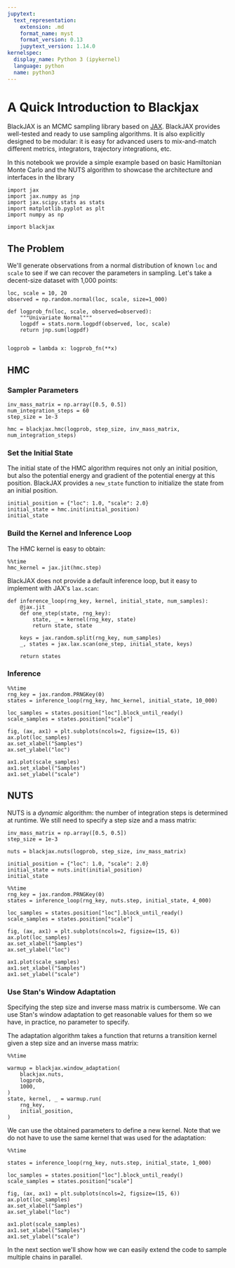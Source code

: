 ```yaml
---
jupytext:
  text_representation:
    extension: .md
    format_name: myst
    format_version: 0.13
    jupytext_version: 1.14.0
kernelspec:
  display_name: Python 3 (ipykernel)
  language: python
  name: python3
---
```


# A Quick Introduction to Blackjax

BlackJAX is an MCMC sampling library based on [JAX](https://github.com/google/jax). BlackJAX provides well-tested and ready to use sampling algorithms. It is also explicitly designed to be modular: it is easy for advanced users to mix-and-match different metrics, integrators, trajectory integrations, etc.

In this notebook we provide a simple example based on basic Hamiltonian Monte Carlo and the NUTS algorithm to showcase the architecture and interfaces in the library

```{code-cell} ipython3
import jax
import jax.numpy as jnp
import jax.scipy.stats as stats
import matplotlib.pyplot as plt
import numpy as np

import blackjax
```

## The Problem

We'll generate observations from a normal distribution of known `loc` and `scale` to see if we can recover the parameters in sampling. Let's take a decent-size dataset with 1,000 points:

```{code-cell} ipython3
loc, scale = 10, 20
observed = np.random.normal(loc, scale, size=1_000)
```

```{code-cell} ipython3
def logprob_fn(loc, scale, observed=observed):
    """Univariate Normal"""
    logpdf = stats.norm.logpdf(observed, loc, scale)
    return jnp.sum(logpdf)


logprob = lambda x: logprob_fn(**x)
```

## HMC

### Sampler Parameters

```{code-cell} ipython3
inv_mass_matrix = np.array([0.5, 0.5])
num_integration_steps = 60
step_size = 1e-3

hmc = blackjax.hmc(logprob, step_size, inv_mass_matrix, num_integration_steps)
```

### Set the Initial State

The initial state of the HMC algorithm requires not only an initial position, but also the potential energy and gradient of the potential energy at this position. BlackJAX provides a `new_state` function to initialize the state from an initial position.

```{code-cell} ipython3
initial_position = {"loc": 1.0, "scale": 2.0}
initial_state = hmc.init(initial_position)
initial_state
```

### Build the Kernel and Inference Loop


The HMC kernel is easy to obtain:

```{code-cell} ipython3
%%time
hmc_kernel = jax.jit(hmc.step)
```

BlackJAX does not provide a default inference loop, but it easy to implement with JAX's `lax.scan`:

```{code-cell} ipython3
def inference_loop(rng_key, kernel, initial_state, num_samples):
    @jax.jit
    def one_step(state, rng_key):
        state, _ = kernel(rng_key, state)
        return state, state

    keys = jax.random.split(rng_key, num_samples)
    _, states = jax.lax.scan(one_step, initial_state, keys)

    return states
```

### Inference

```{code-cell} ipython3
%%time
rng_key = jax.random.PRNGKey(0)
states = inference_loop(rng_key, hmc_kernel, initial_state, 10_000)

loc_samples = states.position["loc"].block_until_ready()
scale_samples = states.position["scale"]
```

```{code-cell} ipython3
fig, (ax, ax1) = plt.subplots(ncols=2, figsize=(15, 6))
ax.plot(loc_samples)
ax.set_xlabel("Samples")
ax.set_ylabel("loc")

ax1.plot(scale_samples)
ax1.set_xlabel("Samples")
ax1.set_ylabel("scale")
```

## NUTS

NUTS is a *dynamic* algorithm: the number of integration steps is determined at runtime. We still need to specify a step size and a mass matrix:

```{code-cell} ipython3
inv_mass_matrix = np.array([0.5, 0.5])
step_size = 1e-3

nuts = blackjax.nuts(logprob, step_size, inv_mass_matrix)
```

```{code-cell} ipython3
initial_position = {"loc": 1.0, "scale": 2.0}
initial_state = nuts.init(initial_position)
initial_state
```

```{code-cell} ipython3
%%time
rng_key = jax.random.PRNGKey(0)
states = inference_loop(rng_key, nuts.step, initial_state, 4_000)

loc_samples = states.position["loc"].block_until_ready()
scale_samples = states.position["scale"]
```

```{code-cell} ipython3
fig, (ax, ax1) = plt.subplots(ncols=2, figsize=(15, 6))
ax.plot(loc_samples)
ax.set_xlabel("Samples")
ax.set_ylabel("loc")

ax1.plot(scale_samples)
ax1.set_xlabel("Samples")
ax1.set_ylabel("scale")
```

### Use Stan's Window Adaptation

Specifying the step size and inverse mass matrix is cumbersome. We can use Stan's window adaptation to get reasonable values for them so we have, in practice, no parameter to specify.

The adaptation algorithm takes a function that returns a transition kernel given a step size and an inverse mass matrix:

```{code-cell} ipython3
%%time

warmup = blackjax.window_adaptation(
    blackjax.nuts,
    logprob,
    1000,
)
state, kernel, _ = warmup.run(
    rng_key,
    initial_position,
)
```

We can use the obtained parameters to define a new kernel. Note that we do not have to use the same kernel that was used for the adaptation:

```{code-cell} ipython3
%%time

states = inference_loop(rng_key, nuts.step, initial_state, 1_000)

loc_samples = states.position["loc"].block_until_ready()
scale_samples = states.position["scale"]
```

```{code-cell} ipython3
fig, (ax, ax1) = plt.subplots(ncols=2, figsize=(15, 6))
ax.plot(loc_samples)
ax.set_xlabel("Samples")
ax.set_ylabel("loc")

ax1.plot(scale_samples)
ax1.set_xlabel("Samples")
ax1.set_ylabel("scale")
```

In the next section we'll show how we can easily extend the code to sample multiple chains in parallel.
